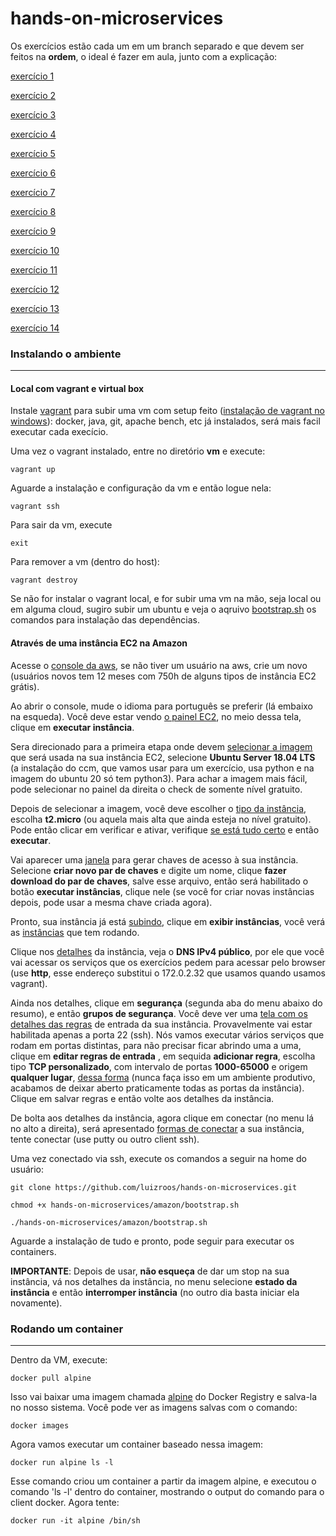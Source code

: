 # hands-on-microservices

Os exercícios estão cada um em um branch separado e que devem ser feitos na **ordem**, o ideal é fazer em aula, junto com a explicação:

[exercício 1](https://github.com/luizroos/hands-on-microservices/tree/e1)

[exercício 2](https://github.com/luizroos/hands-on-microservices/tree/e2)

[exercício 3](https://github.com/luizroos/hands-on-microservices/tree/e3)

[exercício 4](https://github.com/luizroos/hands-on-microservices/tree/e4)

[exercício 5](https://github.com/luizroos/hands-on-microservices/tree/e5)

[exercício 6](https://github.com/luizroos/hands-on-microservices/tree/e6)

[exercício 7](https://github.com/luizroos/hands-on-microservices/tree/e7)

[exercício 8](https://github.com/luizroos/hands-on-microservices/tree/e8)

[exercício 9](https://github.com/luizroos/hands-on-microservices/tree/e9)

[exercício 10](https://github.com/luizroos/hands-on-microservices/tree/e10)

[exercício 11](https://github.com/luizroos/hands-on-microservices/tree/e11)

[exercício 12](https://github.com/luizroos/hands-on-microservices/tree/e12)

[exercício 13](https://github.com/luizroos/hands-on-microservices/tree/e13)

[exercício 14](https://github.com/luizroos/hands-on-microservices/tree/e14)

### Instalando o ambiente
-----

#### Local com vagrant e virtual box 

Instale [vagrant](https://www.vagrantup.com/) para subir uma vm com setup feito ([instalação de vagrant no windows](https://nandovieira.com.br/usando-o-vagrant-como-ambiente-de-desenvolvimento-no-windows)): docker, java, git, apache bench, etc já instalados, será mais facil executar cada execício.

Uma vez o vagrant instalado, entre no diretório **vm** e execute:

```
vagrant up
```

Aguarde a instalação e configuração da vm e então logue nela:

```
vagrant ssh
```

Para sair da vm, execute

```
exit
```

Para remover a vm (dentro do host):

```
vagrant destroy
```

Se não for instalar o vagrant local, e for subir uma vm na mão, seja local ou em alguma cloud, sugiro subir um ubuntu e veja o aqruivo [bootstrap.sh](vm/bootstrap.sh) os comandos para instalação das dependências.

#### Através de uma instância EC2 na Amazon

Acesse o [console da aws](https://console.aws.amazon.com/ec2), se não tiver um usuário na aws, crie um novo (usuários novos tem 12 meses com 750h de alguns tipos de instância EC2 grátis). 

Ao abrir o console, mude o idioma para português se preferir (lá embaixo na esqueda). Você deve estar vendo [o painel EC2](amazon/p1.png), no meio dessa tela, clique em **executar instância**. 

Sera direcionado para a primeira etapa onde devem [selecionar a imagem](amazon/p2.png) que será usada na sua instância EC2, selecione **Ubuntu Server 18.04 LTS** (a instalação do ccm, que vamos usar para um exercício, usa python e na imagem do ubuntu 20 só tem python3). Para achar a imagem mais fácil, pode selecionar no painel da direita o check de somente nível gratuito.  

Depois de selecionar a imagem, você deve escolher o [tipo da instância]((amazon/p3.png)), escolha **t2.micro** (ou aquela mais alta que ainda esteja no nível gratuito). Pode então clicar em verificar e ativar, verifique [se está tudo certo](amazon/p4.png) e então **executar**. 

Vai aparecer uma [janela](amazon/p5.png) para gerar chaves de acesso à sua instância. Selecione **criar novo par de chaves** e digite um nome, clique **fazer download do par de chaves**, salve esse arquivo, então será habilitado o botão **executar instâncias**, clique nele (se você for criar novas instâncias depois, pode usar a mesma chave criada agora).

Pronto, sua instância já está [subindo](amazon/p6.png), clique em **exibir instâncias**, você verá as [instâncias](amazon/p7.png) que tem rodando.

Clique nos [detalhes](amazon/p8.png) da instância, veja o **DNS IPv4 público**, por ele que você vai acessar os serviços que os exercícios pedem para acessar pelo browser (use **http**, esse endereço substitui o 172.0.2.32 que usamos quando usamos vagrant). 

Ainda nos detalhes, clique em **segurança** (segunda aba do menu abaixo do resumo), e então **grupos de segurança**. Você deve ver uma [tela com os detalhes das regras](amazon/p10.png) de entrada da sua instância. Provavelmente vai estar habilitada apenas a porta 22 (ssh). Nós vamos executar vários serviços que rodam em portas distintas, para não precisar ficar abrindo uma a uma, clique em **editar regras de entrada** , em sequida **adicionar regra**, escolha tipo **TCP personalizado**, com intervalo de portas **1000-65000** e origem **qualquer lugar**, [dessa forma](amazon/p11.png) (nunca faça isso em um ambiente produtivo, acabamos de deixar aberto praticamente todas as portas da instância). Clique em salvar regras e então volte aos detalhes da instância.

De bolta aos detalhes da instância, agora clique em conectar (no menu lá no alto a direita), será apresentado [formas de conectar](amazon/p9.png) a sua instância, tente conectar (use putty ou outro client ssh). 

Uma vez conectado via ssh, execute os comandos a seguir na home do usuário:

```
git clone https://github.com/luizroos/hands-on-microservices.git

chmod +x hands-on-microservices/amazon/bootstrap.sh

./hands-on-microservices/amazon/bootstrap.sh

```

Aguarde a instalação de tudo e pronto, pode seguir para executar os containers.

**IMPORTANTE**: Depois de usar, **não esqueça** de dar um stop na sua instância, vá nos detalhes da instância, no menu selecione **estado da instância** e então **interromper instância** (no outro dia basta iniciar ela novamente).


### Rodando um container
-----

Dentro da VM, execute:

```
docker pull alpine
```

Isso vai baixar uma imagem chamada [alpine](https://hub.docker.com/_/alpine) do Docker Registry e salva-la no nosso sistema. Você pode ver as imagens salvas com o comando:

```
docker images
```

Agora vamos executar um container baseado nessa imagem:

```
docker run alpine ls -l
```

Esse comando criou um container a partir da imagem alpine, e executou o comando 'ls -l' dentro do container, mostrando o output do comando para o client docker. Agora tente:

```
docker run -it alpine /bin/sh
```
